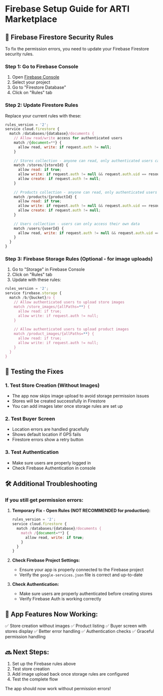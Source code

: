 # Firebase Setup Guide for ARTI Marketplace

## 🔧 Firebase Firestore Security Rules

To fix the permission errors, you need to update your Firebase Firestore security rules.

### Step 1: Go to Firebase Console
1. Open [Firebase Console](https://console.firebase.google.com/)
2. Select your project
3. Go to "Firestore Database"
4. Click on "Rules" tab

### Step 2: Update Firestore Rules
Replace your current rules with these:

```javascript
rules_version = '2';
service cloud.firestore {
  match /databases/{database}/documents {
    // Allow read/write access for authenticated users
    match /{document=**} {
      allow read, write: if request.auth != null;
    }
    
    // Stores collection - anyone can read, only authenticated users can write
    match /stores/{storeId} {
      allow read: if true;
      allow write: if request.auth != null && request.auth.uid == resource.data.sellerId;
      allow create: if request.auth != null;
    }
    
    // Products collection - anyone can read, only authenticated users can write
    match /products/{productId} {
      allow read: if true;
      allow write: if request.auth != null && request.auth.uid == resource.data.sellerId;
      allow create: if request.auth != null;
    }
    
    // Users collection - users can only access their own data
    match /users/{userId} {
      allow read, write: if request.auth != null && request.auth.uid == userId;
    }
  }
}
```

### Step 3: Firebase Storage Rules (Optional - for image uploads)

1. Go to "Storage" in Firebase Console
2. Click on "Rules" tab
3. Update with these rules:

```javascript
rules_version = '2';
service firebase.storage {
  match /b/{bucket}/o {
    // Allow authenticated users to upload store images
    match /store_images/{allPaths=**} {
      allow read: if true;
      allow write: if request.auth != null;
    }
    
    // Allow authenticated users to upload product images
    match /product_images/{allPaths=**} {
      allow read: if true;
      allow write: if request.auth != null;
    }
  }
}
```

## 🚀 Testing the Fixes

### 1. Test Store Creation (Without Images)
- The app now skips image upload to avoid storage permission issues
- Stores will be created successfully in Firestore
- You can add images later once storage rules are set up

### 2. Test Buyer Screen
- Location errors are handled gracefully
- Shows default location if GPS fails
- Firestore errors show a retry button

### 3. Test Authentication
- Make sure users are properly logged in
- Check Firebase Authentication in console

## 🛠 Additional Troubleshooting

### If you still get permission errors:

1. **Temporary Fix - Open Rules (NOT RECOMMENDED for production):**
   ```javascript
   rules_version = '2';
   service cloud.firestore {
     match /databases/{database}/documents {
       match /{document=**} {
         allow read, write: if true;
       }
     }
   }
   ```

2. **Check Firebase Project Settings:**
   - Ensure your app is properly connected to the Firebase project
   - Verify the `google-services.json` file is correct and up-to-date

3. **Check Authentication:**
   - Make sure users are properly authenticated before creating stores
   - Verify Firebase Auth is working correctly

## 📱 App Features Now Working:

✅ Store creation without images
✅ Product listing
✅ Buyer screen with stores display
✅ Better error handling
✅ Authentication checks
✅ Graceful permission handling

## 🔜 Next Steps:

1. Set up the Firebase rules above
2. Test store creation
3. Add image upload back once storage rules are configured
4. Test the complete flow

The app should now work without permission errors!
